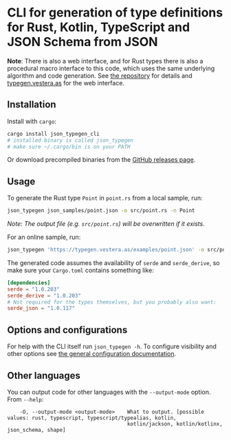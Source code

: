 # CLI for generation of type definitions for Rust, Kotlin, TypeScript and JSON Schema from JSON

**Note**: There is also a web interface, and for Rust types there is also a
procedural macro interface to this code, which uses
the same underlying algorithm and code generation. See
[the repository](https://github.com/evestera/json_typegen) for details
and [typegen.vestera.as](https://typegen.vestera.as) for the web interface.


## Installation

Install with `cargo`:

```sh
cargo install json_typegen_cli
# installed binary is called json_typegen
# make sure ~/.cargo/bin is on your PATH
```

Or download precompiled binaries from the
[GitHub releases page](https://github.com/evestera/json_typegen/releases).

## Usage

To generate the Rust type `Point` in `point.rs` from a local sample, run:

```sh
json_typegen json_samples/point.json -o src/point.rs -n Point
```

*Note: The output file (e.g. `src/point.rs`) will be overwritten if it exists.*

For an online sample, run:

```sh
json_typegen 'https://typegen.vestera.as/examples/point.json' -o src/point.rs -n Point
```

The generated code assumes the availability of `serde` and `serde_derive`, so
make sure your `Cargo.toml` contains something like:

```toml
[dependencies]
serde = "1.0.203"
serde_derive = "1.0.203"
# Not required for the types themselves, but you probably also want:
serde_json = "1.0.117"
```

## Options and configurations

For help with the CLI itself run `json_typegen -h`. To configure visibility and
other options see [the general configuration documentation](../CONFIGURATION.md).

## Other languages

You can output code for other languages with the `--output-mode` option. From `--help`:

```
    -O, --output-mode <output-mode>    What to output. [possible values: rust, typescript, typescript/typealias, kotlin,
                                       kotlin/jackson, kotlin/kotlinx, json_schema, shape]
```
